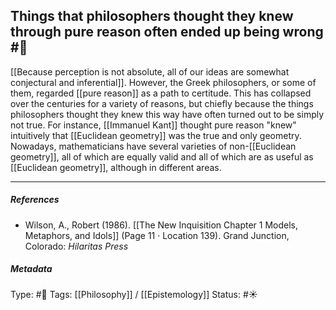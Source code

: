 ## Things that philosophers thought they knew through pure reason often ended up being wrong #🧠 

[[Because perception is not absolute, all of our ideas are somewhat conjectural and inferential]]. However, the Greek philosophers, or some of them, regarded [[pure reason]] as a path to certitude. This has collapsed over the centuries for a variety of reasons, but chiefly because the things philosophers thought they knew this way have often turned out to be simply not true. For instance, [[Immanuel Kant]] thought pure reason "knew" intuitively that [[Euclidean geometry]] was the true and only geometry. Nowadays, mathematicians have several varieties of non-[[Euclidean geometry]], all of which are equally valid and all of which are as useful as [[Euclidean geometry]], although in different areas.

___

##### References

- Wilson, A., Robert (1986). [[The New Inquisition Chapter 1 Models, Metaphors, and Idols]] (Page 11 · Location 139). Grand Junction, Colorado: _Hilaritas Press_

##### Metadata

Type: #🔴 
Tags: [[Philosophy]] / [[Epistemology]]
Status: #☀️ 